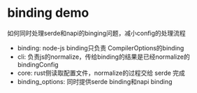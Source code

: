 # binding demo
如何同时处理serde和napi的binging问题，减小config的处理流程
* binding: node-js binding只负责 CompilerOptions的binding
* cli: 负责js的normalize，传给binding的结果是已经normalize的bindingConfig
* core: rust侧读取配置文件，normalize的过程交给 serde 完成
* binding_options: 同时提供serde binding和napi binding